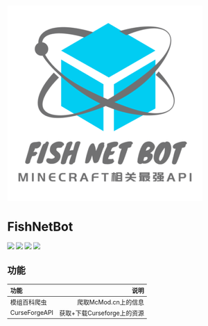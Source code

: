 ![](https://github.com/Flysmallfish/FishNetBot/blob/main/LogoS.png)
# FishNetBot
![](https://img.shields.io/badge/Mod加载器-Forge+Farbic等-66CCFF)
![](https://img.shields.io/badge/license-GPLv3.0-blue)
![](https://img.shields.io/badge/Python-3.6+-brightgreen)
![](https://img.shields.io/badge/需要的密钥-Curseforge官方API密钥-yellow)

## 功能
|  功能       | 说明  |
| :---------- | ----------------------: |
| 模组百科爬虫|爬取McMod.cn上的信息        |
|CurseForgeAPI|获取+下载Curseforge上的资源|
